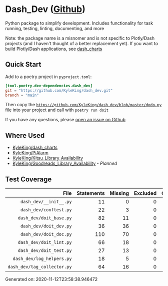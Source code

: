 # Dash_Dev ([Github](https://github.com/KyleKing/dash_dev))

Python package to simplify development. Includes functionality for task running, testing, linting, documenting, and more

Note: the package name is a misnomer and is not specific to Plotly/Dash projects (and I haven't thought of a better replacement yet). If you want to build Plotly/Dash applications, see [dash_charts](https://github.com/KyleKing/dash_charts)

## Quick Start

<!-- TODO: Replace with CookieCutter Instructions -->

Add to a poetry project in `pyproject.toml`:

```toml
[tool.poetry.dev-dependencies.dash_dev]
git = "https://github.com/KyleKing/dash_dev.git"
branch = "main"
```

Then copy the [`https://github.com/KyleKing/dash_dev/blob/master/dodo.py`](https://github.com/KyleKing/dash_dev/blob/master/dodo.py) file into your project and call with `poetry run doit`

If you have any questions, please [open an issue on Github](https://github.com/KyleKing/dash_dev/issues/new)

## Where Used

- [KyleKing/dash_charts](https://github.com/KyleKing/dash_charts)
- [KyleKing/PiAlarm](https://github.com/KyleKing/PiAlarm)
- [KyleKing/Kitsu_Library_Availability](https://github.com/KyleKing/Kitsu_Library_Availability)
- [KyleKing/Goodreads_Library_Availability](https://github.com/KyleKing/Goodreads_Library_Availability) - *Planned*

## Test Coverage

<!-- COVERAGE -->

| File | Statements | Missing | Excluded | Coverage |
| --: | --: | --: | --: | --: |
| `dash_dev/__init__.py` | 11 | 0 | 0 | 100.0% |
| `dash_dev/conftest.py` | 22 | 3 | 0 | 86.4% |
| `dash_dev/doit_base.py` | 82 | 11 | 0 | 86.6% |
| `dash_dev/doit_dev.py` | 36 | 36 | 0 | 0.0% |
| `dash_dev/doit_doc.py` | 110 | 70 | 0 | 36.4% |
| `dash_dev/doit_lint.py` | 66 | 18 | 0 | 72.7% |
| `dash_dev/doit_test.py` | 27 | 13 | 0 | 51.9% |
| `dash_dev/log_helpers.py` | 18 | 5 | 0 | 72.2% |
| `dash_dev/tag_collector.py` | 64 | 16 | 0 | 75.0% |

Generated on: 2020-11-12T23:58:38.946472

<!-- /COVERAGE -->
